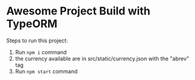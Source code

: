 # Awesome Project Build with TypeORM

Steps to run this project:

1. Run `npm i` command
2. the currency available are in src/static/currency.json with the "abrev" tag
3. Run `npm start` command
